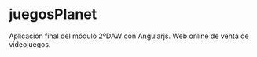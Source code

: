 # juegosPlanet
Aplicación final del módulo 2ºDAW con Angularjs. Web online de venta de videojuegos.
